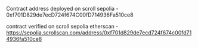 Contract address deployed on scroll sepolia - 0xf701D829de7ecD724f674C00fD714936Fa510ce8

 

contract verified on scroll sepolia etherscan - https://sepolia.scrollscan.com/address/0xf701d829de7ecd724f674c00fd714936fa510ce8
 
 
